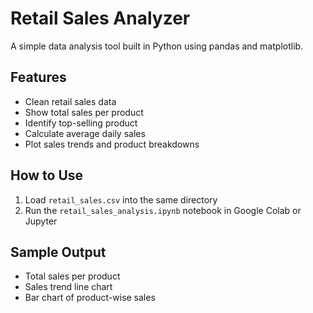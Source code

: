 # Retail Sales Analyzer

A simple data analysis tool built in Python using pandas and matplotlib.

## Features

- Clean retail sales data
- Show total sales per product
- Identify top-selling product
- Calculate average daily sales
- Plot sales trends and product breakdowns

## How to Use

1. Load `retail_sales.csv` into the same directory
2. Run the `retail_sales_analysis.ipynb` notebook in Google Colab or Jupyter

## Sample Output

- Total sales per product
- Sales trend line chart
- Bar chart of product-wise sales

